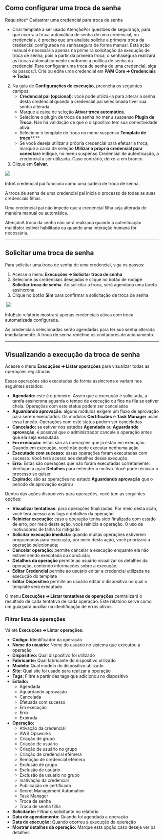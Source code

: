 ## Como configurar uma troca de senha

Requisitos* Cadastrar uma credencial para troca de senha
* Criar template a ser usado
AtençãoPor questões de segurança, para que ocorra a troca automática de senha de uma credencial, ou credenciais, é preciso que um analista solicite a primeira troca da credencial configurada no senhasegura de forma manual. Está ação manual é necessária apenas na primeira solicitação da execução de troca de senha, pois a partir da primeira troca, o senhasegura realizará as trocas automaticamente conforme a política de senha da credencial.Para configurar uma troca de senha de uma credencial, siga os passos:1. Crie ou edite uma credencial em **PAM Core ➔ Credenciais ➔ Todas**
2. Na guia de **Configurações de execução**, preencha os seguintes campos:
	* **Credencial pai (opcional)**: você pode utilizá\-la para alterar a senha desta credencial quando a credencial pai selecionada tiver sua senha alterada.
	* Marque a caixa de seleção **Ativar troca automática.**
	* Selecione o plugin de troca de senha no menu suspenso **Plugin de Troca**. Não há validação de que o dispositivo tem sua conectividade ativa.
	* Selecione o template de troca no menu suspenso **Template de troca****.**
	* Se você deseja utilizar a própria credencial para efetuar a troca, marque a caixa de seleção **Utilizar a própria credencial para conectar**e indique, no menu suspenso Credencial de autenticação, a credencial a ser utilizada. Caso contrário, deixe\-a em branco.
3. Clique em **Salvar.**

![](https://cdn.document360.io/5a1d58df-64ce-42a2-8b23-688477d32f33/Images/Documentation/image-1665661839615.png) 

InfoA credencial pai funciona como uma cadeia de troca de senha.

A troca de senha de uma credencial pai inicia o processo de todas as suas credenciais filhas.

Uma credencial pai não impede que a credencial filha seja alterada de maneira manual ou automática.

AtençãoA troca da senha não será realizada quando a autenticação multifator estiver habilitada ou quando uma interação humana for necessária.



---

## Solicitar uma troca de senha

Para solicitar uma troca de senha de uma credencial, siga os passos:

1. Acesse o menu **Execuções ➔ Solicitar troca de senha**
2. Selecione as credenciais desejadas e clique no botão de rodapé **Solicitar troca de senha**. Ao solicitar a troca, será agendada uma tarefa assíncrona.
3. Clique no botão **Sim** para confirmar a solicitação de troca de senha

 ![](https://cdn.document360.io/5a1d58df-64ce-42a2-8b23-688477d32f33/Images/Documentation/jira%204541%20execution%20-%20operation%20-%20password%20change%20-%20pt.png)

InfoEste relatório mostrará apenas credenciais ativas com troca automatizada configurada.

As credenciais selecionadas serão agendadas para ter sua senha alterada imediatamente. A troca de senha redefine os contadores de acionamento.



---

## Visualizando a execução da troca de senha

Acesse o menu **Execuções ➔ Listar operações** para visualizar todas as operações registradas.

Essas operações são executadas de forma assíncrona e variam nos seguintes estados:

* **Agendado:** este é o primeiro. Assim que a execução é solicitada, a tarefa assíncrona aguarda o tempo de execução ou fica na fila se estiver cheia. Operações com este status podem ser canceladas
* **Aguardando aprovação:** alguns módulos exigem um fluxo de aprovação para serem executados. Os módulos **Certificates** e **Task Manager** usam essa função. Operações com este status podem ser canceladas
* **Cancelado:** se estiver nos estados **Agendado** ou **Aguardando aprovação**, é possível que o administrador cancele a operação antes que ela seja executada
* **Em execução:** estas são as operações que já estão em execução. Quando em execução, você não pode executar nenhuma ação
* **Executado com sucesso:** essas operações foram executadas com sucesso. Você terá acesso aos detalhes dessa execução
* **Erro:** Estas são operações que não foram executadas corretamente. Verifique a ação **Detalhes** para entender o motivo. Você pode reiniciar o processo se quiser
* **Expirado:** são as operações no estado **Aguardando aprovação** que o período de aprovação expirou

Dentro das ações disponíveis para operações, você tem as seguintes opções:

* **Visualizar tentativas:** para operações finalizadas. Por meio desta ação, você terá acesso aos logs e detalhes da operação
* **Reiniciar execução:** caso a operação tenha sido finalizada com estado de erro, por meio desta ação, você reinicia a operação. O uso de motivadores de falha foi mitigado
* **Solicitar execução imediata:** quando muitas operações estiverem programadas para execução, por meio desta ação, você priorizará a operação selecionada;
* **Cancelar operação:** permite cancelar a execução enquanto ela não estiver sendo executada ou concluída;
* **Detalhes da operação** permite ao usuário visualizar os detalhes da operação, contendo informações sobre a execução;
* **Editar Credencial** permite ao usuário editar a credencial utilizada na execução do template
* **Editar Dispositivo** permite ao usuário editar o dispositivo no qual o template será executado

O menu **Execuções ➔ Listar tentativas de operações** centralizará o resultado de cada tentativa de cada operação. Este relatório serve como um guia para auxiliar na identificação de erros ativos.

### **Filtrar lista de operações**

Vá até **Execuções ➔ Listar operações:**

* **Código:** Identificador da operação
* **Nome do usuário:** Nome do usuário no sistema que executou a operação
* **Dispositivo:** Qual dispositivo foi utilizado
* **Fabricante:** Qual fabricante do dispositivo utilizado
* **Modelo:** Qual modelo do dispositivo utilizado
* **Site:** Qual site foi usado para realizar a operação
* **Tags:** Filtre a partir das tags que adicionou no dispositivo
* **Estado:**
	+ Agendada
	+ Aguardando aprovação
	+ Cancelada
	+ Efetuada com sucesso
	+ Em execução
	+ Erro
	+ Expirada
* **Operação:**
	+ Ativação da credencial
	+ AWS Opsworks
	+ Criação de grupo
	+ Criação de usuário
	+ Criação de usuário no grupo
	+ Criação de credencial efêmera
	+ Remoção de credencial efêmera
	+ Exclusão de grupo
	+ Exclusão de usuário
	+ Exclusão de usuário no grupo
	+ Inativação da credencial
	+ Publicação de certificado
	+ Secret Management Automation
	+ Task Manager
	+ Troca de senha
	+ Troca de senha filha
* **Solicitante:** Filtrar o solicitante no relatório
* **Data de agendamento:** Quando foi agendada a operação
* **Data de execução:** Quando ocorreu à execução da operação
* **Mostrar detalhes da operação:** Marque esta opção caso deseje ver os detalhes
